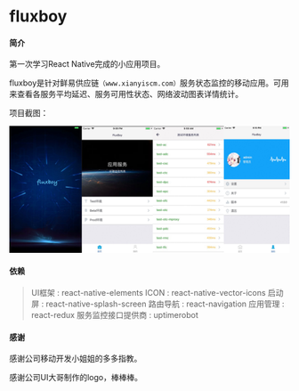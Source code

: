 # fluxboy

#### 简介
第一次学习React Native完成的小应用项目。

fluxboy是针对鲜易供应链`（www.xianyiscm.com）`服务状态监控的移动应用。可用来查看各服务平均延迟、服务可用性状态、网络波动图表详情统计。

项目截图：

![image](./assets/git/app-fluxboy.jpg)

#### 依赖
> UI框架 : react-native-elements
> ICON : react-native-vector-icons
> 启动屏 : react-native-splash-screen
> 路由导航 : react-navigation
> 应用管理 : react-redux
> 服务监控接口提供商 : uptimerobot

#### 感谢
感谢公司移动开发小姐姐的多多指教。

感谢公司UI大哥制作的logo，棒棒棒。